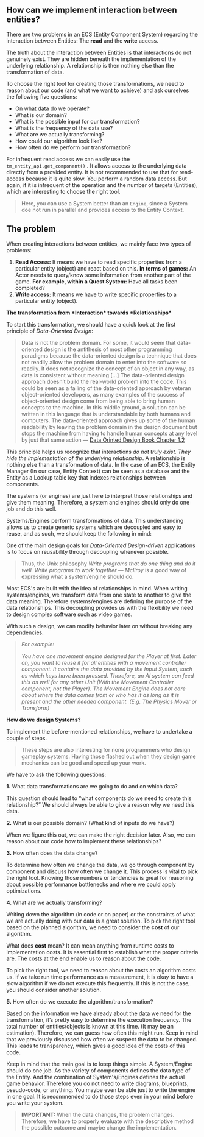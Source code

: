 ## How can we implement interaction between entities?

There are two problems in an ECS (Entity Component System) regarding the interaction between Entities: The **read** and the **write** access. 

The truth about the interaction between Entities is that interactions do not genuinely exist. They are hidden beneath the implementation of the underlying relationship. A relationship is then nothing else than the transformation of data.

To choose the right tool for creating those transformations, we need to reason about our code (and what we want to achieve) and ask ourselves the following five questions: 

- On what data do we operate? 
- What is our domain?
- What is the possible input for our transformation? 
- What is the frequency of the data use? 
- What are we actually transforming?
- How could our algorithm look like? 
- How often do we perform our transformation?

For infrequent read access we can easily use the `tm_entity_api.get_component()` . It allows access to the underlying data directly from a provided entity. It is not recommended to use that for read-access because it is quite slow. You perform a random data access. But again, if it is infrequent of the operation and the number of targets (Entities), which are interesting to choose the right tool.

> Here, you can use a System better than an `Engine`, since a System doe not run in parallel and provides access to the Entity Context.



## The problem

When creating interactions between entities, we mainly face two types of problems:

1. **Read Access:** It means we have to read specific properties from a particular entity (object) and react based on this. **In terms of games:** An Actor needs to query/know some information from another part of the game. **For example, within a Quest System:** Have all tasks been completed?
2. **Write access:** It means we have to write specific properties to a particular entity (object).



**The transformation from \*Interaction\* towards \*Relationships\***



To start this transformation, we should have a quick look at the first principle of *Data-Oriented Design*:

> Data is not the problem domain. For some, it would seem that data-oriented design is the antithesis of most other programming paradigms because the data-oriented design is a technique that does not readily allow the problem domain to enter into the software so readily. It does not recognize the concept of an object in any way, as data is consistent without meaning […] The data-oriented design approach doesn’t build the real-world problem into the code. This could be seen as a failing of the data-oriented approach by veteran object-oriented developers, as many examples of the success of object-oriented design come from being able to bring human concepts to the machine. In this middle ground, a solution can be written in this language that is understandable by both humans and computers. The data-oriented approach gives up some of the human readability by leaving the problem domain in the design document but stops the machine from having to handle human concepts at any level by just that same action — [Data Orinted Design Book Chapter 1.2](http://www.dataorienteddesign.com/)



This principle helps us recognize that interactions *do not truly exist. They hide the implementation of the underlying relationship*. A relationship is nothing else than a transformation of data. In the case of an ECS, the Entity Manager (In our case, Entity Context) can be seen as a database and the Entity as a Lookup table key that indexes relationships between components. 

The systems (or engines) are just here to interpret those relationships and give them meaning. Therefore, a system and engines should only do one job and do this well. 

Systems/Engines perform transformations of data. This understanding allows us to create generic systems which are decoupled and easy to reuse, and as such, we should keep the following in mind:

One of the main design goals for *Data-Oriented Design-driven* applications is to focus on reusability through decoupling whenever possible. 

> Thus, the Unix philosophy *Write programs that do one thing and do it well. Write programs to work together — McIlroy* is a good way of expressing what a system/engine should do.



Most ECS's are built with the idea of relationships in mind. When writing systems/engines, we transform data from one state to another to give the data meaning. Therefore systems/engines are defining the purpose of the data relationships. This decoupling provides us with the flexibility we need to design complex software such as video games. 

With such a design, we can modify behavior later on without breaking any dependencies.



>  *For example:*
>
> *You have one movement engine designed for the Player at first. Later on, you want to reuse it for all entities with a movement controller component. It contains the data provided by the Input System, such as which keys have been pressed. Therefore, an AI system can feed this as well for any other Unit (With the Movement Controller component, not the Player). The Movement Engine does not care about where the data comes from or who has it as long as it is present and the other needed component. (E.g. The Physics Mover or Transform)*



**How do we design Systems?**

To implement the before-mentioned relationships, we have to undertake a couple of steps. 

> These steps are also interesting for none programmers who design gameplay systems. Having those flashed out when they design game mechanics can be good and speed up your work. 

We have to ask the following questions:

**1.** What data transformations are we going to do and on which data? 

This question should lead to “what components do we need to create this relationship?” We should always be able to give a reason why we need this data.

**2.** What is our possible domain? (What kind of inputs do we have?)

When we figure this out, we can make the right decision later. Also, we can reason about our code how to implement these relationships?

**3.** How often does the data change? 

To determine how often we change the data, we go through component by component and discuss how often we change it. This process is vital to pick the right tool. Knowing those numbers or tendencies is great for reasoning about possible performance bottlenecks and where we could apply optimizations.

**4.** What are we actually transforming?

Writing down the algorithm (in code or on paper) or the constraints of what we are actually doing with our data is a great solution.  To pick the right tool based on the planned algorithm, we need to consider the **cost** of our algorithm.

What does **cost** mean? It can mean anything from runtime costs to implementation costs. It is essential first to establish what the proper criteria are. The costs at the end enable us to reason about the code.

To pick the right tool, we need to reason about the costs an algorithm costs us. If we take run time performance as a measurement, it is okay to have a slow algorithm if we do not execute this frequently. If this is not the case, you should consider another solution.

**5.** How often do we execute the algorithm/transformation?

Based on the information we have already about the data we need for the transformation, it’s pretty easy to determine the execution frequency. The total number of entities/objects is known at this time. (It may be an estimation). Therefore, we can guess how often this might run. Keep in mind that we previously discussed how often we suspect the data to be changed. This leads to transparency, which gives a good idea of the costs of this code.

Keep in mind that the main goal is to keep things simple. A System/Engine should do one job. As the variety of components defines the data type of the Entity. And the combination of System's/Engines defines the actual game behavior. Therefore you do not need to write diagrams, blueprints, pseudo-code, or anything. You maybe even be able just to write the engine in one goal. It is recommended to do those steps even in your mind before you write your system.

> **IMPORTANT:** When the data changes, the problem changes. Therefore, we have to properly evaluate with the descriptive method the possible outcome and maybe change the implementation.